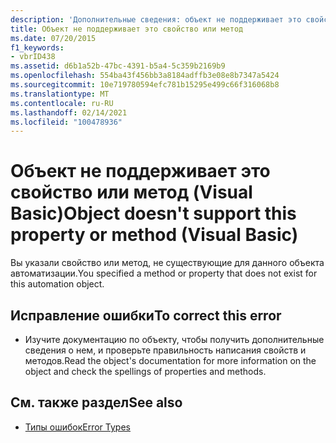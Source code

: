 ```yaml
---
description: 'Дополнительные сведения: объект не поддерживает это свойство или метод (Visual Basic)'
title: Объект не поддерживает это свойство или метод
ms.date: 07/20/2015
f1_keywords:
- vbrID438
ms.assetid: d6b1a52b-47bc-4391-b5a4-5c359b2169b9
ms.openlocfilehash: 554ba43f456bb3a8184adffb3e08e8b7347a5424
ms.sourcegitcommit: 10e719780594efc781b15295e499c66f316068b8
ms.translationtype: MT
ms.contentlocale: ru-RU
ms.lasthandoff: 02/14/2021
ms.locfileid: "100478936"
---
```

# <a name="object-doesnt-support-this-property-or-method-visual-basic"></a><span data-ttu-id="6d824-103">Объект не поддерживает это свойство или метод (Visual Basic)</span><span class="sxs-lookup"><span data-stu-id="6d824-103">Object doesn't support this property or method (Visual Basic)</span></span>

<span data-ttu-id="6d824-104">Вы указали свойство или метод, не существующие для данного объекта автоматизации.</span><span class="sxs-lookup"><span data-stu-id="6d824-104">You specified a method or property that does not exist for this automation object.</span></span>  
  
## <a name="to-correct-this-error"></a><span data-ttu-id="6d824-105">Исправление ошибки</span><span class="sxs-lookup"><span data-stu-id="6d824-105">To correct this error</span></span>  
  
- <span data-ttu-id="6d824-106">Изучите документацию по объекту, чтобы получить дополнительные сведения о нем, и проверьте правильность написания свойств и методов.</span><span class="sxs-lookup"><span data-stu-id="6d824-106">Read the object's documentation for more information on the object and check the spellings of properties and methods.</span></span>  
  
## <a name="see-also"></a><span data-ttu-id="6d824-107">См. также раздел</span><span class="sxs-lookup"><span data-stu-id="6d824-107">See also</span></span>

- [<span data-ttu-id="6d824-108">Типы ошибок</span><span class="sxs-lookup"><span data-stu-id="6d824-108">Error Types</span></span>](../programming-guide/language-features/error-types.md)
